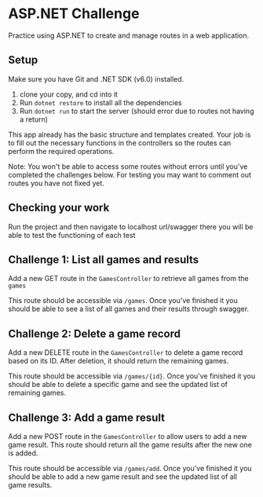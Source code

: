 # ASP.NET Challenge

Practice using ASP.NET to create and manage routes in a web application.

## Setup

Make sure you have Git and .NET SDK (v6.0) installed.

1. clone your copy, and cd into it
2. Run `dotnet restore` to install all the dependencies
3. Run `dotnet run` to start the server (should error due to routes not having a return)

This app already has the basic structure and templates created. Your job is to fill out the necessary functions in the controllers so the routes can perform the required operations.

Note: You won't be able to access some routes without errors until you've completed the challenges below. For testing you may want to comment out routes you have not fixed yet.

## Checking your work

Run the project and then navigate to localhost url/swagger there you will be able to test the functioning of each test



## Challenge 1: List all games and results

Add a new GET route in the `GamesController` to retrieve all games from the `games` 

This route should be accessible via `/games`. Once you've finished it you should be able to see a list of all games and their results through swagger.

## Challenge 2: Delete a game record

Add a new DELETE route in the `GamesController` to delete a game record based on its ID. After deletion, it should return the remaining games.

This route should be accessible via `/games/{id}`. Once you've finished it you should be able to delete a specific game and see the updated list of remaining games.

## Challenge 3: Add a game result

Add a new POST route in the `GamesController` to allow users to add a new game result. This route should return all the game results after the new one is added.

This route should be accessible via `/games/add`. Once you've finished it you should be able to add a new game result and see the updated list of all game results.

